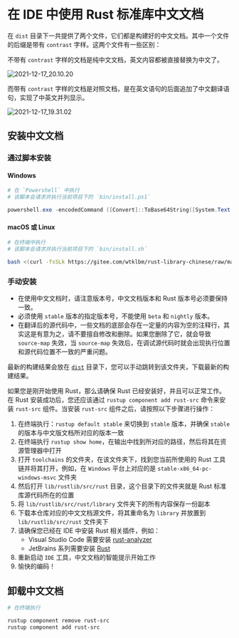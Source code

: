 # 在 IDE 中使用 Rust 标准库中文文档

在 `dist` 目录下一共提供了两个文件，它们都是构建好的中文文档。其中一个文件的后缀是带有 `contrast` 字样。这两个文件有一些区别：

不带有 `contrast` 字样的文档是纯中文文档，英文内容都被直接替换为中文了。

![2021-12-17_20.10.20](./assets/2021-12-17_20.10.20.png)

而带有 `contrast` 字样的文档是对照文档，是在英文语句的后面追加了中文翻译语句，实现了中英文并列显示。

![2021-12-17_19.31.02](./assets/2021-12-17_19.31.02.png)

## 安装中文文档

### 通过脚本安装

#### Windows

```powershell
# 在 `Powershell` 中执行
# 该脚本会请求并执行当前项目下的 `bin/install.ps1`

powershell.exe -encodedCommand ([Convert]::ToBase64String([System.Text.Encoding]::Unicode.GetBytes((Invoke-WebRequest -Uri "https://gitee.com/wtklbm/rust-library-chinese/raw/main/bin/install.ps1").Content)))
```

#### macOS 或 Linux

```bash
# 在终端中执行
# 该脚本会请求并执行当前项目下的 `bin/install.sh`

bash <(curl -fsSLk https://gitee.com/wtklbm/rust-library-chinese/raw/main/bin/install.sh)
```

### 手动安装

-   在使用中文文档时，请注意版本号，中文文档版本和 Rust 版本号必须要保持一致。
-   必须使用 `stable` 版本的指定版本号，不能使用 `beta` 和 `nightly` 版本。
-   在翻译后的源代码中，一些文档的底部会存在一定量的内容为空的注释行，其实这是有意为之，请不要擅自修改和删除。如果您删除了它，就会导致 `source-map` 失效，当 `source-map` 失效后，在调试源代码时就会出现执行位置和源代码位置不一致的严重问题。

最新的构建结果会放在 [`dist`](../dist) 目录下，您可以手动跳转到该文件夹，下载最新的构建结果。

如果您是刚开始使用 Rust，那么请确保 Rust 已经安装好，并且可以正常工作。在 Rust 安装成功后，您还应该通过 `rustup component add rust-src` 命令来安装 `rust-src` 组件。当安装 `rust-src` 组件之后，请按照以下步骤进行操作：

1. 在终端执行：`rustup default stable` 来切换到 `stable` 版本，并确保 `stable` 的版本与中文版文档所对应的版本一致
2. 在终端执行 `rustup show home`，在输出中找到所对应的路径，然后将其在资源管理器中打开
3. 打开 `toolchains` 的文件夹，在该文件夹下，找到您当前所使用的 Rust 工具链并将其打开，例如，在 `Windows` 平台上对应的是 `stable-x86_64-pc-windows-msvc` 文件夹
4. 然后打开 `lib/rustlib/src/rust` 目录，这个目录下的文件夹就是 Rust 标准库源代码所在的位置
5. 将 `lib/rustlib/src/rust/library` 文件夹下的所有内容保存一份副本
6. 下载本仓库对应的中文文档源文件，将其重命名为 `library` 并放置到 `lib/rustlib/src/rust` 文件夹下
7. 请确保您已经在 IDE 中安装 Rust 相关插件，例如：
    - Visual Studio Code 需要安装 [rust-analyzer](https://marketplace.visualstudio.com/items?itemName=matklad.rust-analyzer)
    - JetBrains 系列需要安装 [Rust](https://plugins.jetbrains.com/plugin/8182-rust)
8. 重新启动 `IDE` 工具，中文文档的智能提示开始工作
9. 愉快的编码！

## 卸载中文文档

```bash
# 在终端执行

rustup component remove rust-src
rustup component add rust-src
```
